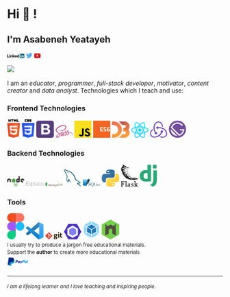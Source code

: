 # Hi 👋 !

## I'm Asabeneh Yeatayeh

<div>
<a href="https://www.linkedin.com/in/asabeneh" target="_blank"><img src='./images/linkedin.svg' alt='LinkedIn' width="8%"></a>
<a href="https://twitter.com/Asabene" target="_blank"><img src='./images/twitter.svg' alt='Twitter' width="3%" title='@Asabeneh'></a>
<a href="https://www.youtube.com/channel/UCM4xOopkYiPwJqyKsSqL9mw" target="_blank"><img src='./images/youtube.svg' alt='YouTube' width="3%"></a>

![](https://komarev.com/ghpvc/?username=asabeneh&color=green)

</div>

I am an _educator_, _programmer_, _full-stack developer_, _motivator_, _content creator_ and _data analyst_.
Technologies which I teach and use:

### Frontend Technologies

<div>
  <img src ="./images/html-5.svg" alt="HTML5 logo" width="6%" title='HTML5'/>
  <img src ="./images/css-3.svg" alt="CSS3 logo" width="6%" title='CSS3'/>
  <img src ="./images/bootstrap.svg" alt="Bootstrap logo" width="8%" title='Bootstrap'/>
  <img src ="./images/sass.svg" alt="Sass logo" width="8%" title='Sass'/>
  <img src ="./images/javascript.svg" alt="JavaScript logo" width="8%" title='JavaScript'/>
  <img src ="./images/es6.svg" alt="ES6 logo" width="8%" title='ES6'/>
  <img src ="./images/d3.svg" alt="D3 logo" width="8%" title='D3.js'/>
  <img src ="./images/react.svg" alt="react logo" width="8%" title='React'/>
  <img src ="./images/redux.svg" alt="redux logo" width="8%" title='Redux'/>
  <img src ="./images/gatsby.svg" alt="Gatsby logo" width="8%" title='Gatsby'/>
<div>

### Backend Technologies

<div>
  <img src ="./images/nodejs.svg" alt="Node logo" width="8%" title='Nodejs'/>
  <img src ="./images/express.svg" alt="express logo" width="8%" title='Express'/>
  <img src ="./images/mongodb.svg" alt="D3 logo" width="8%" title='MongoDB'/>
  <img src ="./images/mysql.svg" alt="mysql logo" width="8%" title='MYSQL'/>
  <img src ="./images/sqlite.svg" alt="sqlite logo" width="8%" title='sqlite'/>
  <img src ="./images/python.svg" alt="Python logo" width="8%" title='Python'/>
  <img src ="./images/flask.svg" alt="Flask logo" width="8%" title='Flask'/>
  <img src ="./images/django.svg" alt="Django logo" width="8%" title='Django'/>
</div>

### Tools

<div>
  <img src ="./images/figma.svg" alt="Figma logo" width="8%" title='Figma'/>
  <img src ="./images/visual-studio-code.svg" alt="VS Code logo" width="8%" title='Visual Studio Code'/>
  <img src ="./images/git.svg" alt="Git logo" width="8%" title='Git'/>
  <img src ="./images/eslint.svg" alt="ESLint logo" width="8%" title='ESLint'/>
  <img src ="./images/webpack.svg" alt="Webpack logo" width="8%" title='Webpack'/>
  <img src ="./images/nodemon.svg" alt="Nodemon logo" width="8%" title='Nodemon'/> 
</div>

<small>
 I usually try to produce a jargon free educational materials.
</small>

<div>
<small>Support the <strong>author</strong> to create more educational materials</small> <br />  
<a href = "https://www.paypal.me/asabeneh"><img src='./images/paypal_lg.png' alt='Paypal Logo' style="width:10%"/></a>
</div>

<!-- ## Tech Stacks

- MEEN Stack
- MERN Stack
- JAM Stack
- MRF Stack -->

---

<small> _I am a lifelong learner and I love teaching and inspiring people_. </small>
